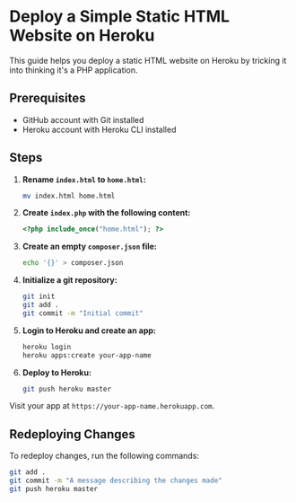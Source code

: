 # Deploy a Simple Static HTML Website on Heroku

This guide helps you deploy a static HTML website on Heroku by tricking it into thinking it's a PHP application.

## Prerequisites
- GitHub account with Git installed
- Heroku account with Heroku CLI installed

## Steps

1. **Rename `index.html` to `home.html`:**
    ```sh
    mv index.html home.html
    ```

2. **Create `index.php` with the following content:**
    ```php
    <?php include_once("home.html"); ?>
    ```

3. **Create an empty `composer.json` file:**
    ```sh
    echo '{}' > composer.json
    ```

4. **Initialize a git repository:**
    ```sh
    git init
    git add .
    git commit -m "Initial commit"
    ```

5. **Login to Heroku and create an app:**
    ```sh
    heroku login
    heroku apps:create your-app-name
    ```

6. **Deploy to Heroku:**
    ```sh
    git push heroku master
    ```

Visit your app at `https://your-app-name.herokuapp.com`.

## Redeploying Changes
To redeploy changes, run the following commands:
```sh
git add .
git commit -m "A message describing the changes made"
git push heroku master
